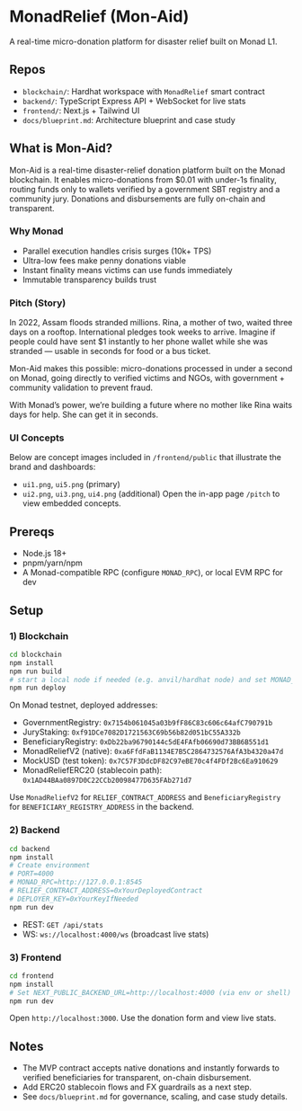 # MonadRelief (Mon-Aid)

A real-time micro-donation platform for disaster relief built on Monad L1.

## Repos
- `blockchain/`: Hardhat workspace with `MonadRelief` smart contract
- `backend/`: TypeScript Express API + WebSocket for live stats
- `frontend/`: Next.js + Tailwind UI
- `docs/blueprint.md`: Architecture blueprint and case study

## What is Mon-Aid?
Mon-Aid is a real-time disaster-relief donation platform built on the Monad blockchain. It enables micro-donations from $0.01 with under-1s finality, routing funds only to wallets verified by a government SBT registry and a community jury. Donations and disbursements are fully on-chain and transparent.

### Why Monad
- Parallel execution handles crisis surges (10k+ TPS)
- Ultra-low fees make penny donations viable
- Instant finality means victims can use funds immediately
- Immutable transparency builds trust

### Pitch (Story)
In 2022, Assam floods stranded millions. Rina, a mother of two, waited three days on a rooftop. International pledges took weeks to arrive. Imagine if people could have sent $1 instantly to her phone wallet while she was stranded — usable in seconds for food or a bus ticket.

Mon-Aid makes this possible: micro-donations processed in under a second on Monad, going directly to verified victims and NGOs, with government + community validation to prevent fraud.

With Monad’s power, we’re building a future where no mother like Rina waits days for help. She can get it in seconds.

### UI Concepts
Below are concept images included in `/frontend/public` that illustrate the brand and dashboards:
- `ui1.png`, `ui5.png` (primary)
- `ui2.png`, `ui3.png`, `ui4.png` (additional)
Open the in-app page `/pitch` to view embedded concepts.

## Prereqs
- Node.js 18+
- pnpm/yarn/npm
- A Monad-compatible RPC (configure `MONAD_RPC`), or local EVM RPC for dev

## Setup

### 1) Blockchain
```bash
cd blockchain
npm install
npm run build
# start a local node if needed (e.g. anvil/hardhat node) and set MONAD_RPC
npm run deploy
```
On Monad testnet, deployed addresses:
- GovernmentRegistry: `0x7154b061045a03b9fF86C83c606c64afC790791b`
- JuryStaking: `0xf91DCe7082D1721563C69b56b82d051bC55A332b`
- BeneficiaryRegistry: `0xDb22ba96790144c5dE4FAfb06690d73BB6B551d1`
- MonadReliefV2 (native): `0xa6FfdFaB1134E7B5C2864732576AfA3b4320a47d`
- MockUSD (test token): `0x7C57F3DdcDF82C97eBE70c4f4FDf2Bc6Ea910629`
- MonadReliefERC20 (stablecoin path): `0x1AD44BAa0897D0C22CCb20098477D635FAb271d7`

Use `MonadReliefV2` for `RELIEF_CONTRACT_ADDRESS` and `BeneficiaryRegistry` for `BENEFICIARY_REGISTRY_ADDRESS` in the backend.

### 2) Backend
```bash
cd backend
npm install
# Create environment
# PORT=4000
# MONAD_RPC=http://127.0.0.1:8545
# RELIEF_CONTRACT_ADDRESS=0xYourDeployedContract
# DEPLOYER_KEY=0xYourKeyIfNeeded
npm run dev
```
- REST: `GET /api/stats`
- WS: `ws://localhost:4000/ws` (broadcast live stats)

### 3) Frontend
```bash
cd frontend
npm install
# Set NEXT_PUBLIC_BACKEND_URL=http://localhost:4000 (via env or shell)
npm run dev
```
Open `http://localhost:3000`. Use the donation form and view live stats.

## Notes
- The MVP contract accepts native donations and instantly forwards to verified beneficiaries for transparent, on-chain disbursement.
- Add ERC20 stablecoin flows and FX guardrails as a next step.
- See `docs/blueprint.md` for governance, scaling, and case study details.


